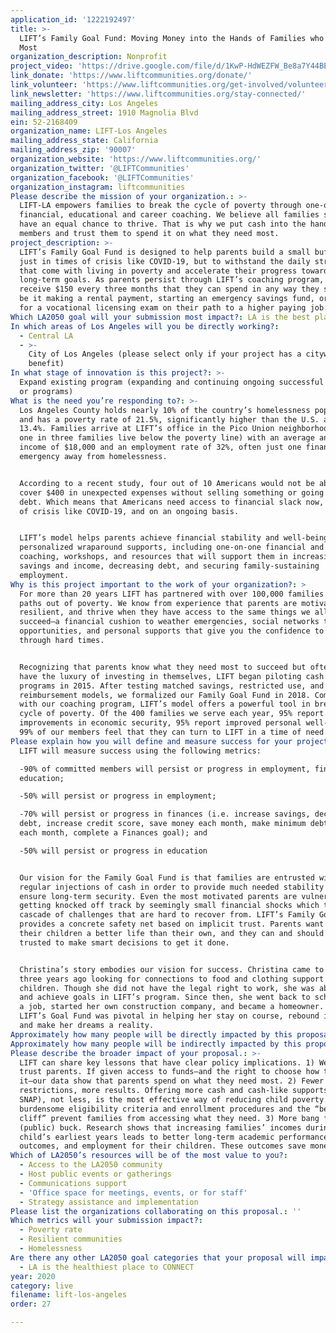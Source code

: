 ```yaml
---
application_id: '1222192497'
title: >-
  LIFT’s Family Goal Fund: Moving Money into the Hands of Families who Need it
  Most
organization_description: Nonprofit
project_video: 'https://drive.google.com/file/d/1KwP-HdWEZFW_Be8a7Y44BEweDRgG9-90/view'
link_donate: 'https://www.liftcommunities.org/donate/'
link_volunteer: 'https://www.liftcommunities.org/get-involved/volunteer/'
link_newsletter: 'https://www.liftcommunities.org/stay-connected/'
mailing_address_city: Los Angeles
mailing_address_street: 1910 Magnolia Blvd
ein: 52-2168409
organization_name: LIFT-Los Angeles
mailing_address_state: California
mailing_address_zip: '90007'
organization_website: 'https://www.liftcommunities.org/'
organization_twitter: '@LIFTCommunities'
organization_facebook: '@LIFTCommunities'
organization_instagram: liftcommunities
Please describe the mission of your organization.: >-
  LIFT-LA empowers families to break the cycle of poverty through one-on-one
  financial, educational and career coaching. We believe all families should
  have an equal chance to thrive. That is why we put cash into the hands of our
  members and trust them to spend it on what they need most.
project_description: >-
  LIFT’s Family Goal Fund is designed to help parents build a small buffer. Not
  just in times of crisis like COVID-19, but to withstand the daily stressors
  that come with living in poverty and accelerate their progress towards
  long-term goals. As parents persist through LIFT’s coaching program, they
  receive $150 every three months that they can spend in any way they see fit—
  be it making a rental payment, starting an emergency savings fund, or paying
  for a vocational licensing exam on their path to a higher paying job.
Which LA2050 goal will your submission most impact?: LA is the best place to LIVE
In which areas of Los Angeles will you be directly working?:
  - Central LA
  - >-
    City of Los Angeles (please select only if your project has a citywide
    benefit)
In what stage of innovation is this project?: >-
  Expand existing program (expanding and continuing ongoing successful projects
  or programs)
What is the need you’re responding to?: >-
  Los Angeles County holds nearly 10% of the country’s homelessness population
  and has a poverty rate of 21.5%, significantly higher than the U.S. average of
  13.4%. Families arrive at LIFT’s office in the Pico Union neighborhood (where
  one in three families live below the poverty line) with an average annual
  income of $18,000 and an employment rate of 32%, often just one financial
  emergency away from homelessness.


  According to a recent study, four out of 10 Americans would not be able to
  cover $400 in unexpected expenses without selling something or going into
  debt. Which means that Americans need access to financial slack now, in times
  of crisis like COVID-19, and on an ongoing basis.


  LIFT’s model helps parents achieve financial stability and well-being through
  personalized wraparound supports, including one-on-one financial and career
  coaching, workshops, and resources that will support them in increasing
  savings and income, decreasing debt, and securing family-sustaining
  employment.
Why is this project important to the work of your organization?: >
  For more than 20 years LIFT has partnered with over 100,000 families on their
  paths out of poverty. We know from experience that parents are motivated,
  resilient, and thrive when they have access to the same things we all need to
  succeed—a financial cushion to weather emergencies, social networks that offer
  opportunities, and personal supports that give you the confidence to get
  through hard times.


  Recognizing that parents know what they need most to succeed but often don’t
  have the luxury of investing in themselves, LIFT began piloting cash transfer
  programs in 2015. After testing matched savings, restricted use, and
  reimbursement models, we formalized our Family Goal Fund in 2018. Combined
  with our coaching program, LIFT’s model offers a powerful tool in breaking the
  cycle of poverty. Of the 400 families we serve each year, 95% report
  improvements in economic security, 95% report improved personal well-being and
  99% of our members feel that they can turn to LIFT in a time of need.
Please explain how you will define and measure success for your project.: >
  LIFT will measure success using the following metrics:

  -90% of committed members will persist or progress in employment, finances, or
  education; 

  -50% will persist or progress in employment; 

  -70% will persist or progress in finances (i.e. increase savings, decrease
  debt, increase credit score, save money each month, make minimum debt payments
  each month, complete a Finances goal); and 

  -50% will persist or progress in education 


  Our vision for the Family Goal Fund is that families are entrusted with
  regular injections of cash in order to provide much needed stability and
  ensure long-term security. Even the most motivated parents are vulnerable to
  getting knocked off track by seemingly small financial shocks which trigger a
  cascade of challenges that are hard to recover from. LIFT’s Family Goal Fund
  provides a concrete safety net based on implicit trust. Parents want to give
  their children a better life than their own, and they can and should be
  trusted to make smart decisions to get it done.


  Christina’s story embodies our vision for success. Christina came to LIFT
  three years ago looking for connections to food and clothing support for her
  children. Though she did not have the legal right to work, she was able to set
  and achieve goals in LIFT’s program. Since then, she went back to school, got
  a job, started her own construction company, and became a homeowner. Access to
  LIFT’s Goal Fund was pivotal in helping her stay on course, rebound in crisis,
  and make her dreams a reality.
Approximately how many people will be directly impacted by this proposal?: '400'
Approximately how many people will be indirectly impacted by this proposal?: '1600'
Please describe the broader impact of your proposal.: >-
  LIFT can share key lessons that have clear policy implications. 1) We can
  trust parents. If given access to funds—and the right to choose how to spend
  it—our data show that parents spend on what they need most. 2) Fewer
  restrictions, more results. Offering more cash and cash-like supports (WIC,
  SNAP), not less, is the most effective way of reducing child poverty. However,
  burdensome eligibility criteria and enrollment procedures and the “benefits
  cliff” prevent families from accessing what they need. 3) More bang for your
  (public) buck. Research shows that increasing families’ incomes during a
  child’s earliest years leads to better long-term academic performance, health
  outcomes, and employment for their children. These outcomes save money.
Which of LA2050’s resources will be of the most value to you?:
  - Access to the LA2050 community
  - Host public events or gatherings
  - Communications support
  - 'Office space for meetings, events, or for staff'
  - Strategy assistance and implementation
Please list the organizations collaborating on this proposal.: ''
Which metrics will your submission impact?:
  - Poverty rate
  - Resilient communities
  - Homelessness
Are there any other LA2050 goal categories that your proposal will impact?:
  - LA is the healthiest place to CONNECT
year: 2020
category: live
filename: lift-los-angeles
order: 27

---
```

